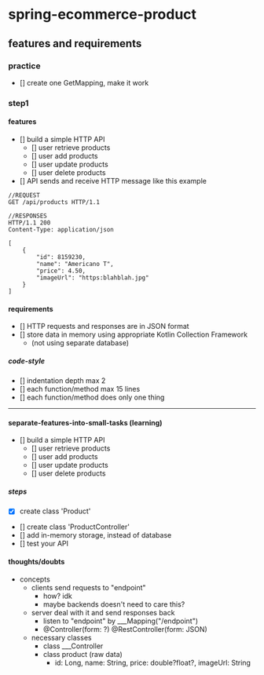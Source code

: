 # spring-ecommerce-product

## features and requirements

### practice

- [] create one GetMapping, make it work


### step1

#### features
- [] build a simple HTTP API 
  - [] user retrieve products
  - [] user add products
  - [] user update products
  - [] user delete products
- [] API sends and receive HTTP message like this example
```
//REQUEST
GET /api/products HTTP/1.1

//RESPONSES
HTTP/1.1 200
Content-Type: application/json

[
    {
        "id": 8159230,
        "name": "Americano T",
        "price": 4.50,
        "imageUrl": "https:blahblah.jpg"
    }
]

```
#### requirements
- [] HTTP requests and responses are in JSON format
- [] store data in memory using appropriate Kotlin Collection Framework
  - (not using separate database)
##### code-style
- [] indentation depth max 2
- [] each function/method max 15 lines
- [] each function/method does only one thing
---
#### separate-features-into-small-tasks (learning)
- [] build a simple HTTP API
  - [] user retrieve products
  - [] user add products
  - [] user update products
  - [] user delete products
##### steps
- [x] create class 'Product'
- [] create class 'ProductController'
- [] add in-memory storage, instead of database 
- [] test your API
#### thoughts/doubts
- concepts
  - clients send requests to "endpoint"
    - how? idk
    - maybe backends doesn't need to care this?
  - server deal with it and send responses back
    - listen to "endpoint" by ___Mapping("/endpoint")
    - @Controller(form: ?) @RestController(form: JSON)
  - necessary classes
    - class ___Controller
    - class product (raw data)
      - id: Long, name: String, price: double?float?, imageUrl: String
